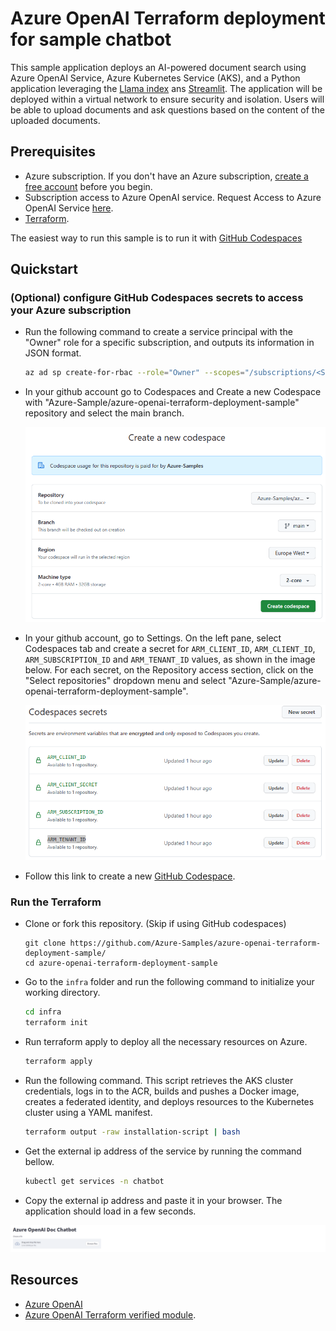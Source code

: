 # Azure OpenAI Terraform deployment for sample chatbot

This sample application deploys an AI-powered document search using Azure OpenAI Service, Azure Kubernetes Service (AKS), and a Python application leveraging the [Llama index](https://gpt-index.readthedocs.io/en/latest/) ans [Streamlit](https://docs.streamlit.io/library/get-started). The application will be deployed within a virtual network to ensure security and isolation. Users will be able to upload documents and ask questions based on the content of the uploaded documents.

## Prerequisites

- Azure subscription. If you don't have an Azure subscription, [create a free account](https://azure.microsoft.com/free/?ref=microsoft.com&utm_source=microsoft.com&utm_medium=docs&utm_campaign=visualstudio) before you begin.
- Subscription access to Azure OpenAI service. Request Access to Azure OpenAI Service [here](https://customervoice.microsoft.com/Pages/ResponsePage.aspx?id=v4j5cvGGr0GRqy180BHbR7en2Ais5pxKtso_Pz4b1_xUOFA5Qk1UWDRBMjg0WFhPMkIzTzhKQ1dWNyQlQCN0PWcu).
- [Terraform](https://learn.microsoft.com/azure/developer/terraform/quickstart-configure).

The easiest way to run this sample is to run it with [GitHub Codespaces](https://github.com/codespaces)

## Quickstart

### (Optional) configure GitHub Codespaces secrets to access your Azure subscription

- Run the following command to create a service principal with the "Owner" role for a specific subscription, and outputs its information in JSON format.

    ```bash
    az ad sp create-for-rbac --role="Owner" --scopes="/subscriptions/<SUBSCRIPTION_ID>" -o json
    ```

- In your github account go to Codespaces and Create a new Codespace with "Azure-Sample/azure-openai-terraform-deployment-sample" repository and select the main branch.

    ![codespace_create](./images/codespace-create.png)

- In your github account, go to Settings. On the left pane, select Codespaces tab and create a secret for `ARM_CLIENT_ID`, `ARM_CLIENT_ID`, `ARM_SUBSCRIPTION_ID` and `ARM_TENANT_ID` values, as shown in the image below. For each secret, on the Repository access section, click on the "Select repositories" dropdown menu and select "Azure-Sample/azure-openai-terraform-deployment-sample".

    ![codespace_secrets](./images/codespace_secrets.png)

- Follow this link to create a new [GitHub Codespace](https://codespaces.new/Azure-Samples/azure-openai-terraform-deployment-sample).

### Run the Terraform

- Clone or fork this repository. (Skip if using GitHub codespaces)
   ```
   git clone https://github.com/Azure-Samples/azure-openai-terraform-deployment-sample/
   cd azure-openai-terraform-deployment-sample
   ```

- Go to the `infra` folder and run the following command to initialize your working directory.

    ```bash
    cd infra
    terraform init
    ```

- Run terraform apply to deploy all the necessary resources on Azure.

    ```bash
    terraform apply
    ```

- Run the following command. This script retrieves the AKS cluster credentials, logs in to the ACR, builds and pushes a Docker image, creates a federated identity, and deploys resources to the Kubernetes cluster using a YAML manifest.

    ```bash
    terraform output -raw installation-script | bash
    ```

- Get the external ip address of the service by running the  command bellow.

    ```bash
    kubectl get services -n chatbot
    ```

- Copy the external ip address and paste it in your browser. The application should load in a few seconds.

![app](/images/application.png)

## Resources

- [Azure OpenAI](https://learn.microsoft.com/en-us/azure/cognitive-services/openai/overview)
- [Azure OpenAI Terraform verified module](https://registry.terraform.io/modules/Azure/openai/azurerm/latest).
